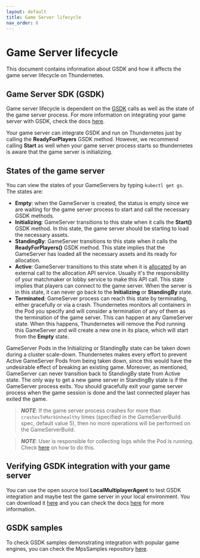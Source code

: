 ```yaml
---
layout: default
title: Game Server lifecycle
nav_order: 6
---
```


# Game Server lifecycle

This document contains information about GSDK and how it affects the game server lifecycle on Thundernetes.

## Game Server SDK (GSDK)

Game server lifecycle is dependent on the [GSDK](https://github.com/PlayFab/gsdk) calls as well as the state of the game server process. For more information on integrating your game server with GSDK, check the docs [here](https://docs.microsoft.com/gaming/playfab/features/multiplayer/servers/integrating-game-servers-with-gsdk).

Your game server can integrate GSDK and run on Thundernetes just by calling the **ReadyForPlayers** GSDK method. However, we recommend calling **Start** as well when your game server process starts so thundernetes is aware that the game server is initializing.

## States of the game server

You can view the states of your GameServers by typing `kubectl get gs`. The states are:

- **Empty**: when the GameServer is created, the status is empty since we are waiting for the game server process to start and call the necessary GSDK methods.
- **Initializing**: GameServer transitions to this state when it calls the **Start()** GSDK method. In this state, the game server should be starting to load the necessary assets.
- **StandingBy**: GameServer transitions to this state when it calls the **ReadyForPlayers()** GSDK method. This state implies that the GameServer has loaded all the necessary assets and its ready for allocation.
- **Active**: GameServer transitions to this state when it is [allocated](quickstart.md#allocate-a-game-server) by an external call to the allocation API service. Usually it's the responsibility of your matchmaker or lobby service to make this API call. This state implies that players can connect to the game server. When the server is in this state, it can never go back to the **Initializing** or **StandingBy** state.
- **Terminated**: GameServer process can reach this state by terminating, either gracefully or via a crash. Thundernetes monitors all containers in the Pod you specify and will consider a termination of any of them as the termination of the game server. This can happen at any GameServer state. When this happens, Thundernetes will remove the Pod running this GameServer and will create a new one in its place, which will start from the **Empty** state. 

GameServer Pods in the Initializing or StandingBy state can be taken down during a cluster scale-down. Thundernetes makes every effort to prevent Active GameServer Pods from being taken down, since this would have the undesirable effect of breaking an existing game. Moreover, as mentioned, GameServer can never transition back to StandingBy state from Active state. The only way to get a new game server in StandingBy state is if the GameServer process exits. You should gracefully exit your game server process when the game session is done and the last connected player has exited the game.

> _**NOTE**_: If the game server process crashes for more than `crashesToMarkUnhealthy` times (specified in the GameServerBuild spec, default value 5), then no more operations will be performed on the GameServerBuild. 

> _**NOTE**_: User is responsible for collecting logs while the Pod is running. Check [here](howtos/gameserverlogs.md) on how to do this.

## Verifying GSDK integration with your game server

You can use the open source tool **LocalMultiplayerAgent** to test GSDK integration and maybe test the game server in your local environment. You can download it [here](https://github.com/PlayFab/MpsAgent) and you can check the docs [here](howtos/runlocalmultiplayeragent.md) for more information.

## GSDK samples

To check GSDK samples demonstrating integration with popular game engines, you can check the MpsSamples repository [here](https://github.com/PlayFab/MpsSamples).